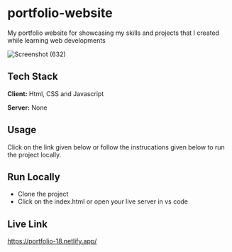 # portfolio-website

My portfolio website for showcasing my skills and projects that I created while learning web developments 

![Screenshot (632)](https://github.com/tanmayR18/portfolio-website/assets/135257857/36cdd130-52fd-4aa8-90e1-f5ab1c4e65ad)


## Tech Stack

**Client:** Html, CSS and Javascript 

**Server:** None

## Usage

Click on the link given below or follow the instrucations given below to run the project locally.




## Run Locally

- Clone the project
- Click on the index.html or open your live server in  vs code






## Live Link


https://portfolio-18.netlify.app/
